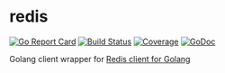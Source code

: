 # redis
[![Go Report Card](https://goreportcard.com/badge/github.com/go-connectors/redis)](https://goreportcard.com/report/github.com/go-connectors/redis)
[![Build Status](https://travis-ci.org/go-connectors/redis.svg?branch=master)](https://travis-ci.org/go-connectors/redis)
[![Coverage](https://gocover.io/_badge/github.com/go-connectors/redis?0 "coverage")](https://gocover.io/github.com/go-connectors/redis)
[![GoDoc](https://img.shields.io/badge/godoc-reference-blue.svg)](https://godoc.org/github.com/go-connectors/redis)

Golang client wrapper for [Redis client for Golang](https://github.com/go-redis/redis)
